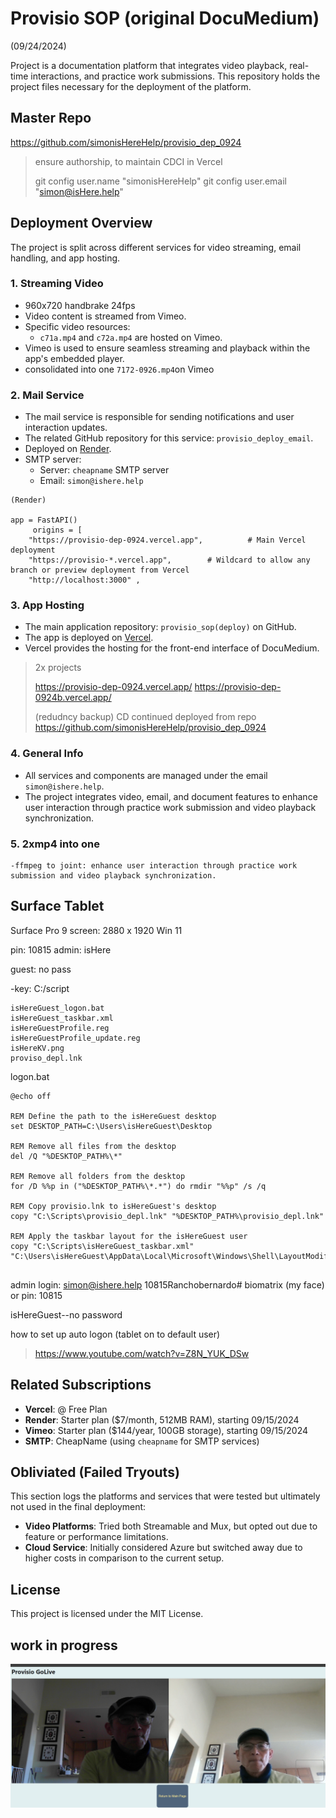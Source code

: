 # Provisio SOP (original DocuMedium)

(09/24/2024)

Project is a documentation platform that integrates video playback, real-time interactions, and practice work submissions. This repository holds the project files necessary for the deployment of the platform. 


## Master Repo
https://github.com/simonisHereHelp/provisio_dep_0924
> ensure authorship, to maintain CDCI in Vercel
>
>git config user.name "simonisHereHelp"
>git config user.email "simon@isHere.help"
>


## Deployment Overview

The project is split across different services for video streaming, email handling, and app hosting.

### 1. **Streaming Video**
   - 960x720 handbrake 24fps
   - Video content is streamed from Vimeo.
   - Specific video resources:
     - `c71a.mp4` and `c72a.mp4` are hosted on Vimeo.
   - Vimeo is used to ensure seamless streaming and playback within the app's embedded player.
   - consolidated into one `7172-0926.mp4`on Vimeo

### 2. **Mail Service**
   - The mail service is responsible for sending notifications and user interaction updates.
   - The related GitHub repository for this service: `provisio_deploy_email`.
   - Deployed on [Render](https://render.com/).
   - SMTP server:
     - Server: `cheapname` SMTP server
     - Email: `simon@ishere.help`

```
(Render)

app = FastAPI()
     origins = [
    "https://provisio-dep-0924.vercel.app",          # Main Vercel deployment
    "https://provisio-*.vercel.app",        # Wildcard to allow any branch or preview deployment from Vercel
    "http://localhost:3000" , 

```

### 3. **App Hosting**
   - The main application repository: `provisio_sop(deploy)` on GitHub.
   - The app is deployed on [Vercel](https://vercel.com/).
   - Vercel provides the hosting for the front-end interface of DocuMedium.
   
>2x projects 
>
>https://provisio-dep-0924.vercel.app/
>https://provisio-dep-0924b.vercel.app/
>
>(redudncy backup)
>CD continued deployed from repo
>https://github.com/simonisHereHelp/provisio_dep_0924
>

### 4. **General Info**
   - All services and components are managed under the email `simon@ishere.help`.
   - The project integrates video, email, and document features to enhance user interaction through practice work submission and video playback synchronization.

### 5. **2xmp4 into one**
    -ffmpeg to joint: enhance user interaction through practice work submission and video playback synchronization.


## Surface Tablet
Surface Pro 9
screen: 2880 x 1920
Win 11

pin: 10815
admin: isHere

guest: no pass

-key: C:/script
```
isHereGuest_logon.bat
isHereGuest_taskbar.xml
isHereGuestProfile.reg
isHereGuestProfile_update.reg
isHereKV.png
proviso_depl.lnk
```

logon.bat
```
@echo off

REM Define the path to the isHereGuest desktop
set DESKTOP_PATH=C:\Users\isHereGuest\Desktop

REM Remove all files from the desktop
del /Q "%DESKTOP_PATH%\*"

REM Remove all folders from the desktop
for /D %%p in ("%DESKTOP_PATH%\*.*") do rmdir "%%p" /s /q

REM Copy provisio.lnk to isHereGuest's desktop
copy "C:\Scripts\provisio_depl.lnk" "%DESKTOP_PATH%\provisio_depl.lnk"

REM Apply the taskbar layout for the isHereGuest user
copy "C:\Scripts\isHereGuest_taskbar.xml" "C:\Users\isHereGuest\AppData\Local\Microsoft\Windows\Shell\LayoutModification.xml"


```

admin login: simon@ishere.help
10815Ranchobernardo#
biomatrix (my face) or pin: 10815

isHereGuest--no password

how to set up auto logon (tablet on to default user)
>https://www.youtube.com/watch?v=Z8N_YUK_DSw


## Related Subscriptions

- **Vercel**: @ Free Plan  
- **Render**: Starter plan ($7/month, 512MB RAM), starting 09/15/2024  
- **Vimeo**: Starter plan ($144/year, 100GB storage), starting 09/15/2024  
- **SMTP**: CheapName (using `cheapname` for SMTP services)

## Obliviated (Failed Tryouts)

This section logs the platforms and services that were tested but ultimately not used in the final deployment:

- **Video Platforms**: Tried both Streamable and Mux, but opted out due to feature or performance limitations.
- **Cloud Service**: Initially considered Azure but switched away due to higher costs in comparison to the current setup.

## License

This project is licensed under the MIT License.

## work in progress
![alt text](image.png)